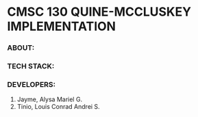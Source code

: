 # CMSC 130 QUINE-MCCLUSKEY IMPLEMENTATION

### ABOUT:

### TECH STACK:

### DEVELOPERS:
1. Jayme, Alysa Mariel G.
2. Tinio, Louis Conrad Andrei S.
